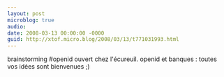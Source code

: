 ```yaml
---
layout: post
microblog: true
audio: 
date: 2008-03-13 00:00:00 -0000
guid: http://xtof.micro.blog/2008/03/13/t771031993.html
---
```

brainstorming #openid ouvert chez l'écureuil. openid et banques : toutes vos idées sont bienvenues ;)
